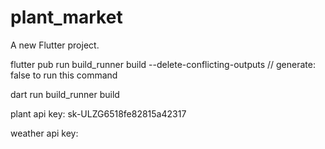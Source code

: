 # plant_market

A new Flutter project.

flutter pub run build_runner build --delete-conflicting-outputs
// generate: false to run this command

dart run build_runner build

plant api key: sk-ULZG6518fe82815a42317

weather api key:
